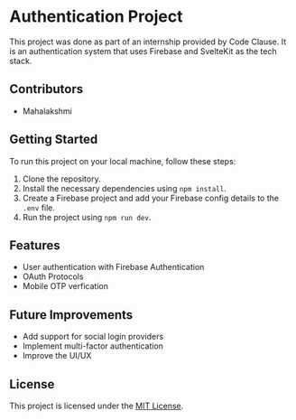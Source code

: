 # Authentication Project

This project was done as part of an internship provided by Code Clause. It is an authentication system that uses Firebase and SvelteKit as the tech stack.

## Contributors

- Mahalakshmi

## Getting Started

To run this project on your local machine, follow these steps:

1. Clone the repository.
2. Install the necessary dependencies using `npm install`.
3. Create a Firebase project and add your Firebase config details to the `.env` file.
4. Run the project using `npm run dev`.

## Features

- User authentication with Firebase Authentication
- OAuth Protocols
- Mobile OTP verfication

## Future Improvements

- Add support for social login providers
- Implement multi-factor authentication
- Improve the UI/UX

## License

This project is licensed under the [MIT License](https://opensource.org/licenses/MIT).
